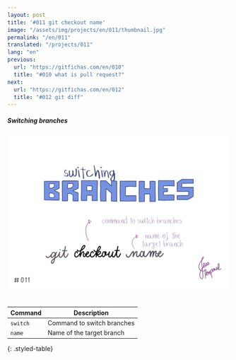 ```yaml
---
layout: post
title: '#011 git checkout name'
image: "/assets/img/projects/en/011/thumbnail.jpg"
permalink: "/en/011"
translated: "/projects/011"
lang: "en"
previous:
  url: "https://gitfichas.com/en/010"
  title: "#010 what is pull request?"
next:
  url: "https://gitfichas.com/en/012"
  title: "#012 git diff"
---
```

##### Switching branches

<img alt="To switch from the current branch to a new branch, use: git checkout followed by the name of the target branch" src="/assets/img/projects/en/011/full.jpg"><br><br>

| Command | Description |
|---------|-------------|
| `switch` | Command to switch branches |
| `name` | Name of the target branch |
{: .styled-table}
